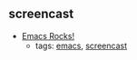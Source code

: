 screencast 
---
* [Emacs Rocks!](http://emacsrocks.com/)
    * tags: [emacs](../tags/emacs.md), [screencast](../tags/screencast.md)
